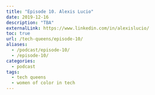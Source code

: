 ```yaml
---
title: "Episode 10. Alexis Lucio"
date: 2019-12-16
description: "TBA"
externalLink: https://www.linkedin.com/in/alexislucio/
toc: true
url: /tech-queens/episode-10/
aliases:
  - /podcast/episode-10/
  - /episode-10/
categories:
  - podcast
tags:
  - tech queens
  - women of color in tech
---
```

